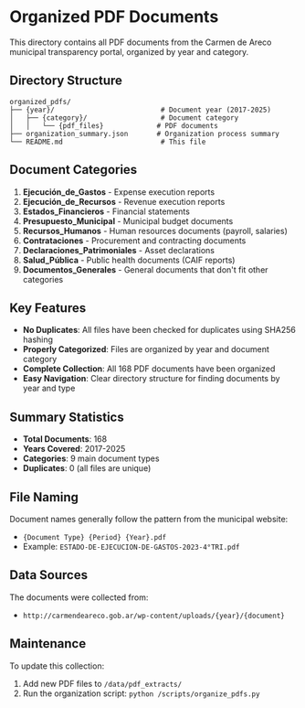 # Organized PDF Documents

This directory contains all PDF documents from the Carmen de Areco municipal transparency portal, organized by year and category.

## Directory Structure

```
organized_pdfs/
├── {year}/                          # Document year (2017-2025)
│   ├── {category}/                  # Document category
│   │   └── {pdf_files}             # PDF documents
├── organization_summary.json       # Organization process summary
└── README.md                        # This file
```

## Document Categories

1. **Ejecución_de_Gastos** - Expense execution reports
2. **Ejecución_de_Recursos** - Revenue execution reports
3. **Estados_Financieros** - Financial statements
4. **Presupuesto_Municipal** - Municipal budget documents
5. **Recursos_Humanos** - Human resources documents (payroll, salaries)
6. **Contrataciones** - Procurement and contracting documents
7. **Declaraciones_Patrimoniales** - Asset declarations
8. **Salud_Pública** - Public health documents (CAIF reports)
9. **Documentos_Generales** - General documents that don't fit other categories

## Key Features

- **No Duplicates**: All files have been checked for duplicates using SHA256 hashing
- **Properly Categorized**: Files are organized by year and document category
- **Complete Collection**: All 168 PDF documents have been organized
- **Easy Navigation**: Clear directory structure for finding documents by year and type

## Summary Statistics

- **Total Documents**: 168
- **Years Covered**: 2017-2025
- **Categories**: 9 main document types
- **Duplicates**: 0 (all files are unique)

## File Naming

Document names generally follow the pattern from the municipal website:
- `{Document Type} {Period} {Year}.pdf`
- Example: `ESTADO-DE-EJECUCION-DE-GASTOS-2023-4°TRI.pdf`

## Data Sources

The documents were collected from:
- `http://carmendeareco.gob.ar/wp-content/uploads/{year}/{document}`

## Maintenance

To update this collection:
1. Add new PDF files to `/data/pdf_extracts/`
2. Run the organization script: `python /scripts/organize_pdfs.py`